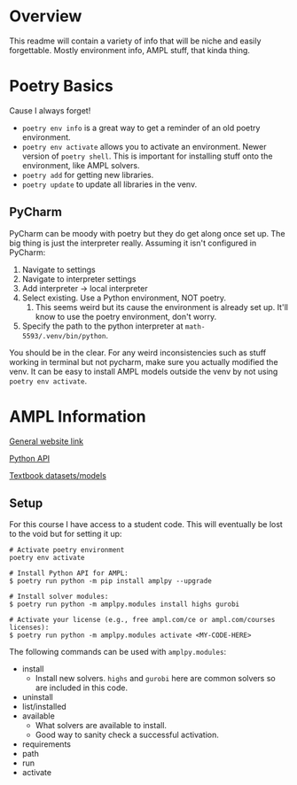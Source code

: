 # Overview

This readme will contain a variety of info that will be niche and easily forgettable. Mostly environment info, AMPL stuff, that kinda thing.

# Poetry Basics

Cause I always forget!

- `poetry env info` is a great way to get a reminder of an old poetry environment. 
- `poetry env activate` allows you to activate an environment. Newer version of `poetry shell`. This is important for installing stuff onto the environment, like AMPL solvers. 
- `poetry add` for getting new libraries.
- `poetry update` to update all libraries in the venv.

## PyCharm

PyCharm can be moody with poetry but they do get along once set up. The big thing is just the interpreter really. 
Assuming it isn't configured in PyCharm:
1. Navigate to settings
2. Navigate to interpreter settings
3. Add interpreter -> local interpreter
4. Select existing. Use a Python environment, NOT poetry.
    1. This seems weird but its cause the environment is already set up. It'll know to use the poetry environment, don't worry.
5. Specify the path to the python interpreter at `math-5593/.venv/bin/python`.

You should be in the clear. For any weird inconsistencies such as stuff working in terminal but not pycharm, make sure you actually modified the venv. It can be easy to install AMPL models outside the venv by not using `poetry env activate`.


# AMPL Information

[General website link](https://portal.ampl.com/user/ampl/home)

[Python API](https://amplpy.ampl.com/en/latest/)

[Textbook datasets/models](https://dev.ampl.com/ampl/books/ampl/examples/index.html)

## Setup

For this course I have access to a student code. This will eventually be lost to the void but for setting it up:

```commandline
# Activate poetry environment
poetry env activate

# Install Python API for AMPL:
$ poetry run python -m pip install amplpy --upgrade

# Install solver modules:
$ poetry run python -m amplpy.modules install highs gurobi

# Activate your license (e.g., free ampl.com/ce or ampl.com/courses licenses):
$ poetry run python -m amplpy.modules activate <MY-CODE-HERE>
```

The following commands can be used with `amplpy.modules`:
- install 
  - Install new solvers. `highs` and `gurobi` here are common solvers so are included in this code.
- uninstall
- list/installed
- available 
  - What solvers are available to install.
  - Good way to sanity check a successful activation.
- requirements
- path
- run
- activate